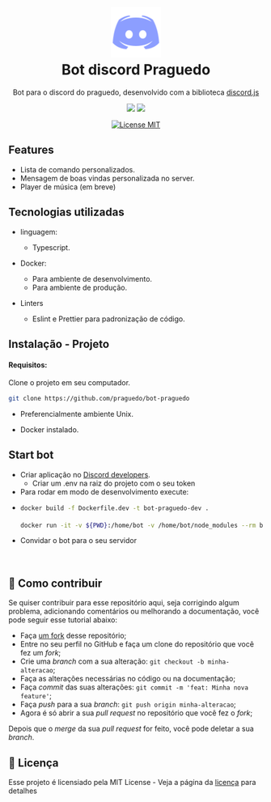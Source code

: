 <h1 align="center">
  <img src="./src/assets/discord.svg" alt="bot discord" height="100">
<br>
Bot discord Praguedo
</h1>

<p align="center"> Bot para o discord do praguedo, desenvolvido com a biblioteca
    <a aria-label="IMDB" href="https://discord.js.org/#/">
    discord.js
  </a>



<p align="center">
    <img src="https://img.shields.io/github/last-commit/praguedo/bot-praguedo"></img>
    <img src="https://img.shields.io/github/languages/count/praguedo/bot-praguedo"></img>
</p>
<p align="center">
  <a href="https://opensource.org/licenses/MIT">
    <img src="https://img.shields.io/badge/License-MIT-blue.svg" alt="License MIT">
  </a>
</p>


## Features

- Lista de comando personalizados.
- Mensagem de boas vindas personalizada no server.
- Player de música (em breve)

## Tecnologias utilizadas

- linguagem:
  - Typescript.

- Docker:
  - Para ambiente de desenvolvimento.
  - Para ambiente de produção.

- Linters
  - Eslint e Prettier para padronização de código.

## Instalação - Projeto

#### Requisitos:

Clone o projeto em seu computador.
```bash
git clone https://github.com/praguedo/bot-praguedo
```
- Preferencialmente ambiente Unix.

- Docker instalado.

## Start bot
- Criar aplicação no [Discord developers](https://discord.com/developers/applications).
  - Criar um .env na raiz do projeto com o seu token
- Para rodar em modo de desenvolvimento execute:
- ```bash
  docker build -f Dockerfile.dev -t bot-praguedo-dev .

  docker run -it -v ${PWD}:/home/bot -v /home/bot/node_modules --rm bot-praguedo-dev
  ```
- Convidar o bot para o seu servidor
<br><br><br>


## 🤔 Como contribuir

Se quiser contribuir para esse repositório aqui, seja corrigindo algum problema, adicionando comentários ou melhorando a documentação, você pode seguir esse tutorial abaixo:

- Faça [um fork](https://help.github.com/pt/github/getting-started-with-github/fork-a-repo) desse repositório;
- Entre no seu perfil no GitHub e faça um clone do repositório que você fez um *fork*;
- Crie uma *branch* com a sua alteração: `git checkout -b minha-alteracao`;
- Faça as alterações necessárias no código ou na documentação;
- Faça *commit* das suas alterações: `git commit -m 'feat: Minha nova feature'`;
- Faça *push* para a sua *branch*: `git push origin minha-alteracao`;
- Agora é só abrir a sua *pull request* no repositório que você fez o *fork*;

Depois que o *merge* da sua *pull request* for feito, você pode deletar a sua *branch*.

## :memo: Licença

Esse projeto é licensiado pela MIT License - Veja a página da [licença](https://opensource.org/licenses/MIT) para detalhes
